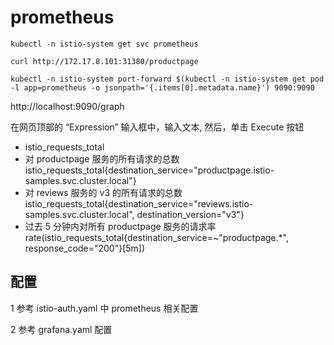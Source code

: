 # prometheus

```shell
kubectl -n istio-system get svc prometheus

curl http://172.17.8.101:31380/productpage

kubectl -n istio-system port-forward $(kubectl -n istio-system get pod -l app=prometheus -o jsonpath='{.items[0].metadata.name}') 9090:9090
```

http://localhost:9090/graph

在网页顶部的 “Expression” 输入框中，输入文本, 然后，单击 Execute 按钮

- istio_requests_total
- 对 productpage 服务的所有请求的总数 istio_requests_total{destination_service="productpage.istio-samples.svc.cluster.local"}
- 对 reviews 服务的 v3 的所有请求的总数 istio_requests_total{destination_service="reviews.istio-samples.svc.cluster.local", destination_version="v3"}
- 过去 5 分钟内对所有 productpage 服务的请求率 rate(istio_requests_total{destination_service=~"productpage.*", response_code="200"}[5m])

## 配置

1 参考 istio-auth.yaml 中 prometheus 相关配置

2 参考 grafana.yaml 配置

